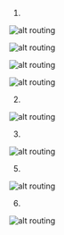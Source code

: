 1. 
![alt routing](/m3/task3.3/images/1_1.PNG)

![alt routing](/m3/task3.3/images/1_2.PNG)

![alt routing](/m3/task3.3/images/1_3.PNG)

![alt routing](/m3/task3.3/images/1_4.png)

2. 
![alt routing](/m3/task3.3/images/2.PNG)

3.
![alt routing](/m3/task3.3/images/3.PNG)

5. 
![alt routing](/m3/task3.3/images/5.PNG)

6. 
![alt routing](/m3/task3.3/images/6.PNG)